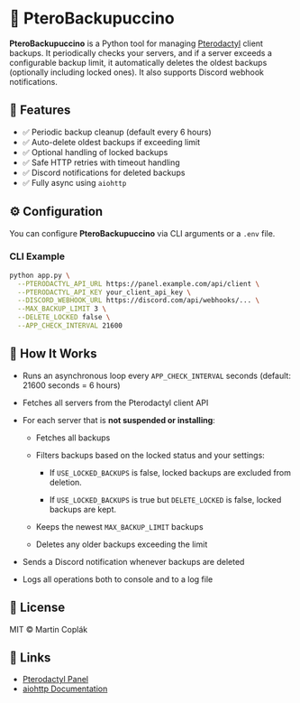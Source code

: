 # 🧃 PteroBackupuccino

**PteroBackupuccino** is a Python tool for managing [Pterodactyl](https://pterodactyl.io) client backups. It periodically checks your servers, and if a server exceeds a configurable backup limit, it automatically deletes the oldest backups (optionally including locked ones). It also supports Discord webhook notifications.

## 🚀 Features

- ✅ Periodic backup cleanup (default every 6 hours)
- ✅ Auto-delete oldest backups if exceeding limit
- ✅ Optional handling of locked backups
- ✅ Safe HTTP retries with timeout handling
- ✅ Discord notifications for deleted backups
- ✅ Fully async using `aiohttp`

## ⚙️ Configuration

You can configure **PteroBackupuccino** via CLI arguments or a `.env` file.

### CLI Example

```bash
python app.py \
  --PTERODACTYL_API_URL https://panel.example.com/api/client \
  --PTERODACTYL_API_KEY your_client_api_key \
  --DISCORD_WEBHOOK_URL https://discord.com/api/webhooks/... \
  --MAX_BACKUP_LIMIT 3 \
  --DELETE_LOCKED false \
  --APP_CHECK_INTERVAL 21600
```

## 📝 How It Works

- Runs an asynchronous loop every `APP_CHECK_INTERVAL` seconds (default: 21600 seconds = 6 hours)

- Fetches all servers from the Pterodactyl client API

- For each server that is **not suspended or installing**:

  - Fetches all backups

  - Filters backups based on the locked status and your settings:
  
    - If `USE_LOCKED_BACKUPS` is false, locked backups are excluded from deletion.
    
    - If `USE_LOCKED_BACKUPS` is true but `DELETE_LOCKED` is false, locked backups are kept.

  - Keeps the newest `MAX_BACKUP_LIMIT` backups

  - Deletes any older backups exceeding the limit

- Sends a Discord notification whenever backups are deleted

- Logs all operations both to console and to a log file

## 📄 License

MIT © Martin Coplák

## 🔗 Links

- [Pterodactyl Panel](https://pterodactyl.io)
- [aiohttp Documentation](https://docs.aiohttp.org/)